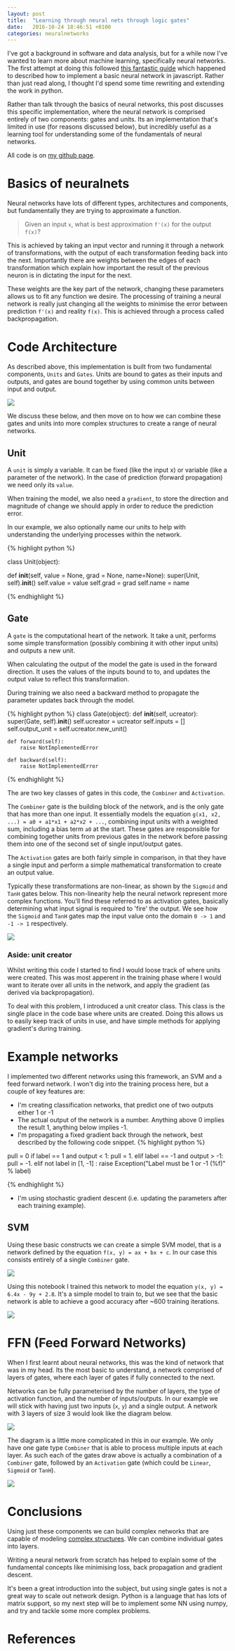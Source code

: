 ```yaml
---
layout: post
title:  "Learning through neural nets through logic gates"
date:   2016-10-24 18:46:51 +0100
categories: neuralnetworks
---
```

I've got a background in software and data analysis, but for a while now I've wanted
to learn more about machine learning, specifically neural networks. The
first attempt at doing this followed [this fantastic guide](http://karpathy.github.io/neuralnets/)
which happened to described how to implement a basic neural network in javascript. Rather
than just read along, I thought I'd spend some time rewriting and extending the work
in python.

Rather than talk through the basics of neural networks, this post discusses this specific
implementation, where the neural network is comprised entirely of two components: gates
 and units. Its an implementation that's limited in use (for reasons discussed below), but
 incredibly useful as a learning tool for understanding some of the fundamentals of neural networks.

All code is on [my github page](https://www.github.com/okopac/pynet/gatebased).

# Basics of neuralnets

Neural networks have lots of different types, architectures and components, but fundamentally
they are trying to approximate a function.

> Given an input `x`, what is best approximation `f'(x)` for the output `f(x)`?

This is achieved by taking an input vector and running it through a network of transformations,
with the output of each transformation feeding back into the next. Importantly there are weights
between the edges of each transformation which explain how important the result of the previous
neuron is in dictating the input for the next.

These weights are the key part of the network, changing these parameters allows us to
fit any function we desire. The processing of training a neural network is really just
changing all the weights to minimise the error between prediction `f'(x)` and reality
`f(x)`. This is achieved through a process called backpropagation.

# Code Architecture

As described above, this implementation is built from two fundamental components, `Units`
 and `Gates`. Units are bound to gates as their inputs and outputs, and gates are bound
 together by using common units between input and output.

 <img src='http://g.gravizo.com/g?
  digraph G {
    iu1 [label="Input Unit 1"];
    iu2 [label="Input Unit 2"];
    iu3 [label="Input Unit 3"];
    o1 [label="Output Unit"];
    o1 [label="Output Unit"];
    g1 [label="Gate 1" shape=square]
    g2 [label="Gate 2" shape=square]
    iu1 -> g1;
    iu2 -> g1;
    g1 -> o1;
    o1 -> g2;
    iu3 -> g2;
  }
 '/>

We discuss these below, and then move on to how we can combine these gates and units into
more complex structures to create a range of neural networks.

## Unit

A `unit` is simply a variable. It can be fixed (like the input x) or variable (like
  a parameter of the network). In the case of prediction (forward propagation) we need
  only its `value`.

When training the model, we also need a `gradient`, to store the direction
  and magnitude of change we should apply in order to reduce the prediction error.

In our example, we also optionally name our units to help with understanding the underlying
 processes within the network.

{% highlight python %}

class Unit(object):

  def __init__(self, value = None, grad = None, name=None):
      super(Unit, self).__init__()
      self.value = value
      self.grad = grad
      self.name = name

{% endhighlight %}

## Gate

A `gate` is the computational heart of the network. It take a unit, performs some simple transformation (possibly combining it with other input units) and outputs a new unit.

When calculating the output of the model the gate is used in the forward direction. It uses
the values of the inputs bound to to, and updates the output value to reflect this transformation.

During training we also need a backward method to propagate the parameter updates back
through the model.

{% highlight python %}
class Gate(object):
    def __init__(self, ucreator):
        super(Gate, self).__init__()
        self.ucreator = ucreator
        self.inputs = []
        self.output_unit = self.ucreator.new_unit()

    def forward(self):
        raise NotImplementedError

    def backward(self):
        raise NotImplementedError

{% endhighlight %}

The are two key classes of gates in this code, the `Combiner` and `Activation`.

The `Combiner` gate is the building block of the network, and is the only gate that has more
than one input. It essentially models the equation `g(x1, x2, ...) = a0 + a1*x1 + a2*x2 + ...`,
combining input units with a weighted sum, including a bias term `a0` at the start. These
gates are responsible for combining together units from previous gates in the network before passing
them into one of the second set of single input/output gates.

The `Activation` gates are both fairly simple in comparison, in that they have a single
input and perform a simple mathematical transformation to create an output value.

Typically these transformations are non-linear, as shown by the `Sigmoid` and `TanH` gates below.
This non-linearity help the
neural network represent more complex functions. You'll find these referred to as activation gates, basically determining what
input signal is required to 'fire' the output. We see how the `Sigmoid` and `TanH` gates map the input value
onto the domain `0 -> 1` and `-1 -> 1` respectively.

<img src="{{baseurl}}/assets/sigtan.png" align="center"/>

### Aside: unit creator

Whilst writing this code I started to find I would loose track of where units were created.
This was most apperent in the training phase where I would want to iterate over all units
in the network, and apply the gradient (as derived via backpropagation).

To deal with this problem, I introduced a unit creator class. This class is the single
place in the code base where units are created. Doing this allows us to easily keep track
of units in use, and have simple methods for applying gradient's during training.

# Example networks

I implemented two different networks using this framework, an SVM and a feed forward network.
I won't dig into the training process here, but a couple of key features are:

* I'm creating classification networks, that predict one of two outputs either 1 or -1
* The actual output of the network is a number. Anything above 0 implies the result 1,
anything below implies -1.
* I'm propagating a fixed gradient back through the network, best described by the following code snippet.
{% highlight python %}

pull = 0
if label == 1 and output < 1:
    pull = 1.
elif label == -1 and output > -1:
    pull = -1.
elif not label in [1, -1] :
    raise Exception("Label must be 1 or -1 (%f)" % label)

{% endhighlight %}
* I'm using stochastic gradient descent (i.e. updating the parameters after each training example).

## SVM

Using these basic constructs we can create a simple SVM model, that is a network defined by
the equation `f(x, y) = ax + bx + c`. In our case this consists entirely of a single `Combiner`
gate.

<img src='http://g.gravizo.com/g?
 digraph G {
   x [label="x"];
   y [label="y"];
   a [label="a"];
   b [label="b"];
   c [label="c"];
   o [label="output"]
   g [label="ax + bx + c" shape=square]
   x -> g;
   y -> g;
   a -> g;
   b -> g;
   c -> g;
   g -> o;
 }
' align="center"/>

Using this notebook I trained this network to model the equation `y(x, y) = 6.4x - 9y + 2.8`. It's
a simple model to train to, but we see that the basic network is able to achieve a good accuracy
after ~600 training iterations.

<img src="{{baseurl}}/assets/svmtraintest.png" align="center"/>

# FFN (Feed Forward Networks)

When I first learnt about neural networks, this was the kind of network that was in my head.
Its the most basic to understand, a network comprised of layers of gates,  where each layer of
gates if fully connected to the next.

Networks can be fully parameterised by the number of layers, the type of activation
function, and the number of inputs/outputs. In our example we will stick with having
just two inputs (`x`, `y`) and a single output. A network with 3 layers of size 3 would
look like the diagram below.

<img src='http://g.gravizo.com/g?
 digraph G {
   x->a0;x->a1;x->a2;x->a3;y->a0;y->a1;y->a2;y->a3;
   a0->b0;a0->b1;a0->b2;a0->b3;a1->b0;a1->b1;a1->b2;a1->b3;a2->b0;a2->b1;a2->b2;a2->b3;a3->b0;a3->b1;a3->b2;a3->b3;
   b0->c0;b0->c1;b0->c2;b0->c3;b1->c0;b1->c1;b1->c2;b1->c3;b2->c0;b2->c1;b2->c2;b2->c3;b3->c0;b3->c1;b3->c2;b3->c3;
   c0->out;c1->out;c2->out;c3->out;
 }
' align="center"/>

The diagram is a little more complicated in this in our example. We only have one gate
type `Combiner` that is able to process multiple inputs at each layer. As such each of the gates
draw above is actually a combination of a `Combiner` gate, followed by an `Activation` gate (which
  could be `Linear`, `Sigmoid` or `TanH`).

  <img src='http://g.gravizo.com/g?
   digraph G {
     x->comb_a0;x->comb_a1;x->comb_a2;x->comb_a3;y->comb_a0;y->comb_a1;y->comb_a2;y->comb_a3;
act_c0->out;act_c1->out;act_c2->out;act_c3->out;
act_a0->comb_b0;act_a0->comb_b1;act_a0->comb_b2;act_a0->comb_b3;comb_a0->act_a0;act_a1->comb_b0;act_a1->comb_b1;act_a1->comb_b2;act_a1->comb_b3;comb_a1->act_a1;act_a2->comb_b0;act_a2->comb_b1;act_a2->comb_b2;act_a2->comb_b3;comb_a2->act_a2;act_a3->comb_b0;act_a3->comb_b1;act_a3->comb_b2;act_a3->comb_b3;comb_a3->act_a3;
act_b0->comb_c0;act_b0->comb_c1;act_b0->comb_c2;act_b0->comb_c3;comb_b0->act_b0;act_b1->comb_c0;act_b1->comb_c1;act_b1->comb_c2;act_b1->comb_c3;comb_b1->act_b1;act_b2->comb_c0;act_b2->comb_c1;act_b2->comb_c2;act_b2->comb_c3;comb_b2->act_b2;act_b3->comb_c0;act_b3->comb_c1;act_b3->comb_c2;act_b3->comb_c3;comb_b3->act_b3;
comb_c0->act_c0;comb_c1->act_c1;comb_c2->act_c2;comb_c3->act_c3;
}
' align="center"/>

# Conclusions
Using just these components we can build complex networks that are capable of modeling
[complex structures](https://github.com/okopac/pynet/blob/master/gatebased/LayerNNExample.ipynb).
We can combine individual gates into layers.

Writing a neural network from scratch has helped to explain some of the fundamental concepts like
minimising loss, back propagation and gradient descent.

It's been a great introduction into the subject, but using single gates is not a great way to
scale out network design. Python is a language that has lots of matrix support, so my next step
will be to implement some NN using numpy, and try and tackle some more complex problems.

# References
[^1]: https://gist.github.com/okopac/957f275251fd4bb3aacc8eb36a7c841c
[jekyll-docs]: http://jekyllrb.com/docs/home
[jekyll-gh]:   https://github.com/jekyll/jekyll
[jekyll-talk]: https://talk.jekyllrb.com/
